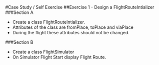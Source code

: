 #Case Study / Self Exercise
##Exercise 1 - Design a FlightRouteIntializer
###Section A
* Create a class FlightRouteIntializer.
* Attributes of the class are fromPlace, toPlace and viaPlace
* During the flight these attributes should not be changed.

###Section B
* Create a class FlightSimulator
* On Simulator Flight Start display Flight Route.
